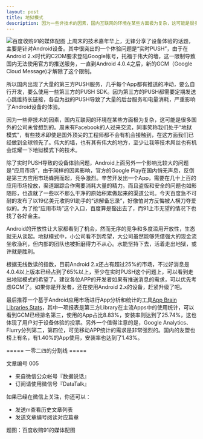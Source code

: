 ```yaml
---
layout: post
title: 地狱模式
description: 因为一些非技术的因素，国内互联网的环境在某些方面极为复杂，这可能是很多国外的公司未曾想到的。周末有Facebook的人过来交流，同事笑称我们处于“地狱模式”
---
```

![百度收购91的媒体配图](http://pic.yupoo.com/ningoo/D13uPOjN/medish.jpg)
上周末的技术嘉年华上，无锋分享了设备体验的话题，主要是针对Android设备。其中很突出的一个体验问题是“实时PUSH”，由于在Android 2.x时代的C2DM要求登陆Google帐号，托福于伟大的墙，这一限制导致国内无法使用官方的推送服务，一直到Android 4.0.4之后，新的GCM（Google  Cloud Message)才解除了这个限制。

所以国内出现了大量的第三方PUSH服务，几乎每个App都有推送的冲动，要么自行开发，要么使用一些第三方的PUSH SDK。因为第三方的PUSH都需要定期发送心跳维持长链接，各自为战的PUSH导致了大量的后台服务和电量消耗，严重影响了Android设备的体验。

因为一些非技术的因素，国内互联网的环境在某些方面极为复杂，这可能是很多国外的公司未曾想到的。周末有Facebook的人过来交流，同事笑称我们处于“地狱模式”，有些技术即使是国外顶尖的工程师都不会有机会接触到，在这方面我们已经做到全球领先了。伟大的墙，也有其有伟大的地方，至少让我等技术屌丝也有机会炫耀一下地狱模式下的技术。

除了实时PUSH导致的设备体验问题，Android上面另外一个影响比较大的问题是“应用市场”，由于同样的因素影响，官方的Google Play在国内悄无声息，反倒是第三方应用市场蜂拥而起，竞争激烈。辛苦开发出一个App，需要在几十上百的应用市场投放，渠道跟踪合作需要消耗大量的精力。而且盗版和安全的问题也如影随形，也造就了一些以不那么干净的原始积累做起来的渠道公司。今天百度急不可耐的发布了以19亿美元收购91助手的“谅解备忘录”，好像怕对方反悔被人横刀夺爱似的。为了抢“应用市场”这个入口，百度算是豁出去了，而91上市无望的情况下也找了各好金主。

Android的开放性让大家都看到了机会，然而无序的竞争和多度滥用开放性，生态就无从谈起。地狱模式中，小公司看不到希望，大公司虽然能够凭借强大的现金流坐收渔利，但内部的团队也被折磨得力不从心。水能坚持下去，活着走出地狱，或许就是胜利。

根据无线数读的指数，目前Android 2.x还占有超过25%的市场，不过好消息是4.0.4以上版本已经占到了65%以上，至少在实时PUSH这个问题上，可以看到走出地狱模式的希望了。建议各位APP的开发者如果有推送消息的需求，可以优先考虑GCM了。如果你是开发者，还在使用Android 2.x的设备，赶紧升级了吧。

最后推荐一个基于Android应用市场进行App分析和统计的工具[App Brain Libraries Stats](http://www.appbrain.com/stats/libraries/dev)，其中一项报表是第三方Library在主流Apps中的使用统计，可以看到GCM已经排名第三，使用的App占比8.83%，安装率则达到了25.74%，这也体现了用户对于设备体验的投票。另外一个值得注意的是，Google Analytics、Flurry分列第二，第四位，可见移动APP统计的需求是非常强烈的。国内的友盟也榜上有名，有1.40%的App使用，安装率也达到了1.43%。

===== 一零二四的分割线 =====

文章编号 005

* 来自微信公众帐号『数据说话』
* 订阅请使用微信号『DataTalk』

如果已经在微信上关注，你还可以：

* 发送m查看历史文章列表
* 发送文章编号阅读对应篇章

题图：百度收购91的媒体配图
